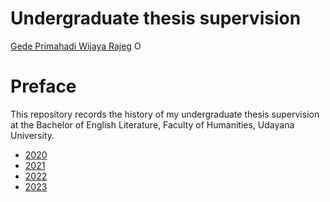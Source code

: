 Undergraduate thesis supervision
================
[Gede Primahadi Wijaya
Rajeg](https://udayananetworking.unud.ac.id/lecturer/880-gede-primahadi-wijaya-rajeg)
<a itemprop="sameAs" content="https://orcid.org/0000-0002-2047-8621" href="https://orcid.org/0000-0002-2047-8621" target="orcid.widget" rel="noopener noreferrer" style="vertical-align:top;"><img src="https://orcid.org/sites/default/files/images/orcid_16x16.png" style="width:1em;margin-right:.5em;" alt="ORCID iD icon"></a>

<!-- README.md is generated from README.Rmd. Please edit that file -->

# Preface

<!-- badges: start -->
<!-- badges: end -->

This repository records the history of my undergraduate thesis
supervision at the Bachelor of English Literature, Faculty of
Humanities, Udayana University.

- [2020](https://github.com/gederajeg/undergrad-thesis-supervision/tree/main/2020)
- [2021](https://github.com/gederajeg/undergrad-thesis-supervision/tree/main/2021)
- [2022](https://github.com/gederajeg/undergrad-thesis-supervision/tree/main/2022)
- [2023](https://github.com/gederajeg/undergrad-thesis-supervision/tree/main/2023)
